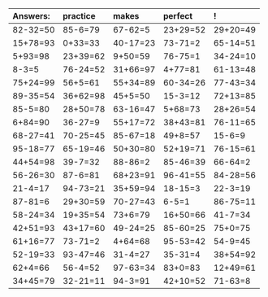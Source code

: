 | Answers: | practice | makes | perfect | ! |
| :--- | :--- | :--- | :--- | :--- |
| 82-32=50 | 85-6=79 | 67-62=5 | 23+29=52 | 29+20=49 | 
| 15+78=93 | 0+33=33 | 40-17=23 | 73-71=2 | 65-14=51 | 
| 5+93=98 | 23+39=62 | 9+50=59 | 76-75=1 | 34-24=10 | 
| 8-3=5 | 76-24=52 | 31+66=97 | 4+77=81 | 61-13=48 | 
| 75+24=99 | 56+5=61 | 55+34=89 | 60-34=26 | 77-43=34 | 
| 89-35=54 | 36+62=98 | 45+5=50 | 15-3=12 | 72+13=85 | 
| 85-5=80 | 28+50=78 | 63-16=47 | 5+68=73 | 28+26=54 | 
| 6+84=90 | 36-27=9 | 55+17=72 | 38+43=81 | 76-11=65 | 
| 68-27=41 | 70-25=45 | 85-67=18 | 49+8=57 | 15-6=9 | 
| 95-18=77 | 65-19=46 | 50+30=80 | 52+19=71 | 76-15=61 | 
| 44+54=98 | 39-7=32 | 88-86=2 | 85-46=39 | 66-64=2 | 
| 56-26=30 | 87-6=81 | 68+23=91 | 96-41=55 | 84-28=56 | 
| 21-4=17 | 94-73=21 | 35+59=94 | 18-15=3 | 22-3=19 | 
| 87-81=6 | 29+30=59 | 70-27=43 | 6-5=1 | 86-75=11 | 
| 58-24=34 | 19+35=54 | 73+6=79 | 16+50=66 | 41-7=34 | 
| 42+51=93 | 43+17=60 | 49-24=25 | 85-60=25 | 75+0=75 | 
| 61+16=77 | 73-71=2 | 4+64=68 | 95-53=42 | 54-9=45 | 
| 52-19=33 | 93-47=46 | 31-4=27 | 35-31=4 | 38+54=92 | 
| 62+4=66 | 56-4=52 | 97-63=34 | 83+0=83 | 12+49=61 | 
| 34+45=79 | 32-21=11 | 94-3=91 | 42+10=52 | 71-63=8 | 
